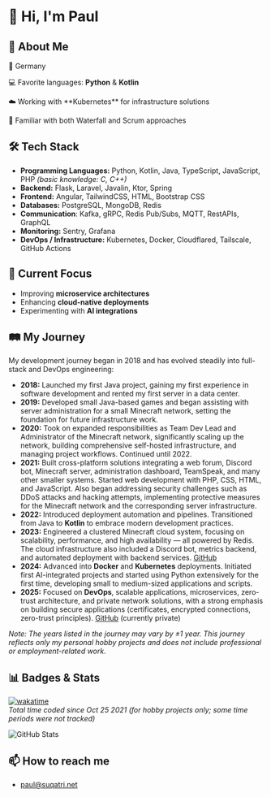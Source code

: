 # 👋 Hi, I'm Paul

## 🚀 About Me

📍  Germany

💻 Favorite languages: **Python** & **Kotlin**

☁️ Working with \*\*Kubernetes\*\* for infrastructure solutions

🔧 Familiar with both Waterfall and Scrum approaches

## 🛠️ Tech Stack

* **Programming Languages:** Python, Kotlin, Java, TypeScript, JavaScript, PHP *(basic knowledge: C, C++)*
* **Backend:** Flask, Laravel, Javalin, Ktor, Spring
* **Frontend:** Angular, TailwindCSS, HTML, Bootstrap CSS
* **Databases:** PostgreSQL, MongoDB, Redis
* **Communication**: Kafka, gRPC, Redis Pub/Subs, MQTT, RestAPIs, GraphQL
* **Monitoring:** Sentry, Grafana
* **DevOps / Infrastructure:** Kubernetes, Docker, Cloudflared, Tailscale, GitHub Actions

## 📝 Current Focus

* Improving **microservice architectures**
* Enhancing **cloud-native deployments**
* Experimenting with **AI integrations**

## 🛤️ My Journey

My development journey began in 2018 and has evolved steadily into full-stack and DevOps engineering:

* **2018:** Launched my first Java project, gaining my first experience in software development and rented my first server in a data center.
* **2019:** Developed small Java-based games and began assisting with server administration for a small Minecraft  network, setting the foundation for future infrastructure work.
* **2020:** Took on expanded responsibilities as Team Dev Lead and Administrator of the Minecraft network, significantly scaling up the network, building comprehensive self-hosted infrastructure, and managing project workflows. Continued until 2022.
* **2021:** Built cross-platform solutions integrating a web forum, Discord bot, Minecraft server, administration dashboard, TeamSpeak, and many other smaller systems. Started web development with PHP, CSS, HTML, and JavaScript. Also began addressing security challenges such as DDoS attacks and hacking attempts, implementing protective measures for the Minecraft network and the corresponding server infrastructure.
* **2022:** Introduced deployment automation and pipelines. Transitioned from Java to **Kotlin** to embrace modern development practices.
* **2023:** Engineered a clustered Minecraft cloud system, focusing on scalability, performance, and high availability — all powered by Redis. The cloud infrastructure also included a Discord bot, metrics backend, and automated deployment with backend services. [GitHub](https://github.com/RediCloud)
* **2024:** Advanced into **Docker** and **Kubernetes** deployments. Initiated first AI-integrated projects and started using Python extensively for the first time, developing small to medium-sized applications and scripts.
* **2025:** Focused on **DevOps**, scalable applications, microservices, zero-trust architecture, and private network solutions, with a strong emphasis on building secure applications (certificates, encrypted connections, zero-trust principles). [GitHub](https://github.com/Suqatri/mswa) (currently private)

*Note: The years listed in the journey may vary by ±1 year. This journey reflects only my personal hobby projects and does not include professional or employment-related work.*

## 📊 Badges & Stats
[![wakatime](https://wakatime.com/badge/user/f492a0d2-e3af-4906-99eb-53fb16bacca5.svg)](https://wakatime.com/@f492a0d2-e3af-4906-99eb-53fb16bacca5)  
_Total time coded since Oct 25 2021 (for hobby projects only; some time periods were not tracked)_

![GitHub Stats](https://streak-stats.demolab.com?user=Suqatri&theme=dark&hide_border=false)

## 📫 How to reach me
* [paul@suqatri.net](mailto:paul@suqatri.net)
